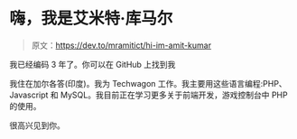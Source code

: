 # 嗨，我是艾米特·库马尔

> 原文：<https://dev.to/mramitict/hi-im-amit-kumar>

我已经编码 3 年了。你可以在 GitHub 上找到我

我住在加尔各答(印度)。我为 Techwagon 工作。我主要用这些语言编程:PHP、Javascript 和 MySQL。我目前正在学习更多关于前端开发，游戏控制台中 PHP 的使用。

很高兴见到你。